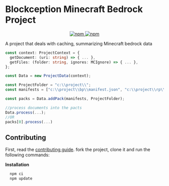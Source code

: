 # Blockception Minecraft Bedrock Project

<p align="center">
	<a href="https://www.npmjs.com/package/bc-minecraft-project">
		<img alt="npm" src="https://img.shields.io/npm/v/bc-minecraft-project">
		<img alt="npm" src="https://img.shields.io/npm/dt/bc-minecraft-project">
	</a>
</p>

A project that deals with caching, summarizing Minecraft bedrock data

```ts
const context: ProjectContext = {
  getDocument: (uri: string) => { ... },
  getFiles: (folder: string, ignores: MCIgnore) => { ... },
};

const Data = new ProjectData(context);

const ProjectFolder = "c:\\project\\";
const manifests = ["c:\\project\\bp\\manifest.json", "c:\\project\\rp\\manifest.json", "c:\\project\\world\\manifest.json"];

const packs = Data.addPack(manifests, ProjectFolder);

//process documents into the pacts
Data.process(...);
//OR
packs[0].process(...)
```

## Contributing

First, read the [contributing guide](./CONTRIBUTING.md). fork the project, clone it and run the following commands:

**Installation**

```cmd
  npm ci
  npm update
```
